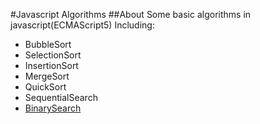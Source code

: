 #Javascript Algorithms
##About
Some basic algorithms in javascript(ECMAScript5)
Including:
* BubbleSort
* SelectionSort
* InsertionSort
* MergeSort
* QuickSort
* SequentialSearch
* [BinarySearch](https://github.com/KristenXu/JavascriptAlgorithms/blob/master/BinarySearch.js)